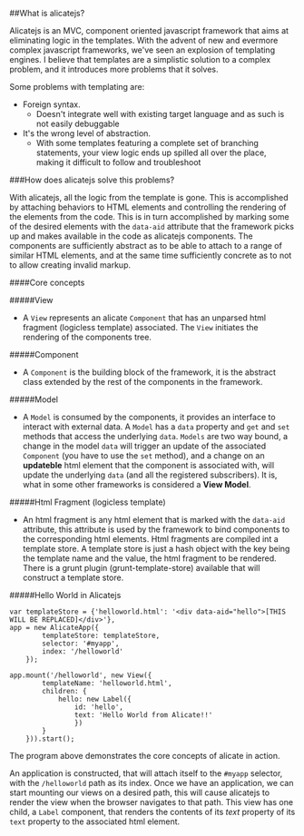 ##What is alicatejs?

Alicatejs is an MVC, component oriented javascript framework that aims at eliminating logic in the templates.
With the advent of new and evermore complex javascript frameworks, we've seen an explosion of templating engines. I believe
that templates are a simplistic solution to a complex problem, and it introduces more problems that it solves.

Some problems with templating are:
- Foreign syntax.
    - Doesn't integrate well with existing target language and as such is not easily debuggable
- It's the wrong level of abstraction.
    - With some templates featuring a complete set of branching statements,
      your view logic ends up spilled all over the place, making it difficult to
      follow and troubleshoot

###How does alicatejs solve this problems?

With alicatejs, all the logic from the template is gone. This is accomplished by attaching behaviors to HTML elements
and controlling the rendering of the elements from the code. This is in turn accomplished by marking some of the desired elements with
the `data-aid` attribute that the framework picks up and makes available in the code as alicatejs components. The components are sufficiently
abstract as to be able to attach to a range of similar HTML elements, and at the same time sufficiently concrete as to
not to allow creating invalid markup.

####Core concepts

#####View

* A `View` represents an alicate `Component` that has an unparsed html fragment (logicless template) associated. The `View` initiates the rendering of the components tree.

#####Component

* A `Component` is the building block of the framework, it is the abstract class extended by the rest of the components in the framework.

#####Model

* A `Model` is consumed by the components, it provides an interface to interact with external data. A `Model` has a `data` property and `get` and `set` methods that access the underlying `data`. `Models` are two way bound, a change in the model `data` will trigger an update of the associated `Component` (you have to use the `set` method),  and a change on an __updateble__ html element that the component is associated with, will update the underlying `data` (and all the registered subscribers). It is, what in some other frameworks is considered a **View Model**.

#####Html Fragment (logicless template)

* An html fragment is any html element that is marked with the `data-aid` attribute, this attribute is used by the framework to bind components to the corresponding html elements. Html fragments are compiled int a template store. A template store is just a hash object with the key being the template name and the value, the html fragment to be rendered. There is a grunt plugin (grunt-template-store) available that will construct a template store.

#####Hello World in Alicatejs

```
var templateStore = {'helloworld.html': '<div data-aid="hello">[THIS WILL BE REPLACED]</div>'},
app = new AlicateApp({
        templateStore: templateStore,
        selector: '#myapp',
        index: '/helloworld'
    });

app.mount('/helloworld', new View({
        templateName: 'helloworld.html',
        children: {
            hello: new Label({
                id: 'hello',
                text: 'Hello World from Alicate!!'
                })
        }
    })).start();
```
The program above demonstrates the core concepts of alicate in action.

An application is constructed, that will attach itself to the `#myapp` selector, with the `/helloworld` path as its index. Once we have an application, we can start mounting our views on a desired path, this will cause alicatejs to render the view when the browser navigates to that path. This view has one child, a `Label` component, that renders the contents of its _text_ property of its `text` property to the associated html element.  
